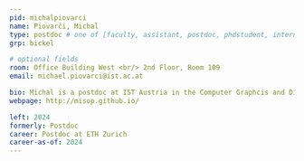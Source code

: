 ```yaml
---
pid: michalpiovarci
name: Piovarči, Michal
type: postdoc # one of [faculty, assistant, postdoc, phdstudent, intern]
grp: bickel

# optional fields
room: Office Building West <br/> 2nd Floor, Room 109
email: michael.piovarci@ist.ac.at

bio: Michal is a postdoc at IST Austria in the Computer Graphcis and Digital Fabrication group headed by Bernd Bickel. He obtained his PhD at USI Lugano under the supervision of Piotr Didyk in 2020. His thesis, entitled "Perception-Aware Computational Fabrication" received the prestigious Eurographics PhD Award. His research interests are computer graphics, computational fabrication, haptic reproduction, appearance reproduction, and perception.
webpage: http://misop.github.io/

left: 2024
formerly: Postdoc
career: Postdoc at ETH Zurich
career-as-of: 2024
---
```

